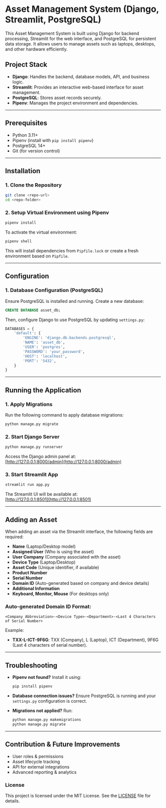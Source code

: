# Asset Management System (Django, Streamlit, PostgreSQL)

This Asset Management System is built using Django for backend processing, Streamlit for the web interface, and PostgreSQL for persistent data storage. It allows users to manage assets such as laptops, desktops, and other hardware efficiently.

## Project Stack

- **Django**: Handles the backend, database models, API, and business logic.
- **Streamlit**: Provides an interactive web-based interface for asset management.
- **PostgreSQL**: Stores asset records securely.
- **Pipenv**: Manages the project environment and dependencies.

---

## Prerequisites

- Python 3.11+
- Pipenv (install with `pip install pipenv`)
- PostgreSQL 14+
- Git (for version control)

---

## Installation

### 1. Clone the Repository

```bash
git clone <repo-url>
cd <repo-folder>
```

### 2. Setup Virtual Environment using Pipenv

```bash
pipenv install
```

To activate the virtual environment:

```bash
pipenv shell
```

This will install dependencies from `Pipfile.lock` or create a fresh environment based on `Pipfile`.

---

## Configuration

### 1. Database Configuration (PostgreSQL)

Ensure PostgreSQL is installed and running. Create a new database:

```sql
CREATE DATABASE asset_db;
```

Then, configure Django to use PostgreSQL by updating `settings.py`:

```python
DATABASES = {
    'default': {
        'ENGINE': 'django.db.backends.postgresql',
        'NAME': 'asset_db',
        'USER': 'postgres',
        'PASSWORD': 'your_password',
        'HOST': 'localhost',
        'PORT': '5432',
    }
}
```

---

## Running the Application

### 1. Apply Migrations

Run the following command to apply database migrations:

```bash
python manage.py migrate
```

### 2. Start Django Server

```bash
python manage.py runserver
```

Access the Django admin panel at:  
[http://127.0.0.1:8000/admin](http://127.0.0.1:8000/admin)

### 3. Start Streamlit App

```bash
streamlit run app.py
```

The Streamlit UI will be available at:  
[http://127.0.0.1:8501](http://127.0.0.1:8501)

---

## Adding an Asset

When adding an asset via the Streamlit interface, the following fields are required:

- **Name** (Laptop/Desktop model)
- **Assigned User** (Who is using the asset)
- **User Company** (Company associated with the asset)
- **Device Type** (Laptop/Desktop)
- **Asset Code** (Unique identifier, if available)
- **Product Number**
- **Serial Number**
- **Domain ID** (Auto-generated based on company and device details)
- **Additional Information**
- **Keyboard, Monitor, Mouse** (For desktops only)

### Auto-generated Domain ID Format:

```
<Company Abbreviation>-<Device Type>-<Department>-<Last 4 Characters of Serial Number>
```

Example:  
- **TXX-L-ICT-9F6G**: TXX (Company), L (Laptop), ICT (Department), 9F6G (Last 4 characters of serial number).

---

## Troubleshooting

- **Pipenv not found?** Install it using:
  ```bash
  pip install pipenv
  ```

- **Database connection issues?** Ensure PostgreSQL is running and your `settings.py` configuration is correct.

- **Migrations not applied?** Run:
  ```bash
  python manage.py makemigrations
  python manage.py migrate
  ```

---

## Contribution & Future Improvements

- User roles & permissions
- Asset lifecycle tracking
- API for external integrations
- Advanced reporting & analytics

### License

This project is licensed under the MIT License. See the [LICENSE](LICENSE) file for details.
